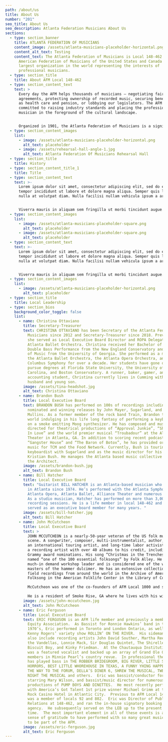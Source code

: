 ```yaml
---
path: /about/us
title: About Us
number: "201"
seo_title: About Us
seo_description: Atlanta Federation Musicians About Us
sections:
  - type: section_banner
    title: ATLANTA FEDERATION OF MUSICIANS
    content_image: /assets/atlanta-musicians-placeholder-horizontal.png
    content_alt_text: Testing
    content_text: The Atlanta Federation of Musicians is Local 148-462 of the
      American Federation of Musicians of the United States and Canada – the
      largest organization in the world representing the interests of
      professional musicians.
  - type: section_title
    title: About AFM Local 148-462
  - type: section_content_text
    text: >
      Every day the AFM helps thousands of musicians — negotiating fair
      agreements, protecting ownership of recorded music, securing benefits such
      as health care and pension, or lobbying our legislators. The AFM is
      committed to raising industry standards and placing the professional
      musician in the foreground of the cultural landscape.


      Organized in 1901, the Atlanta Federation of Musicians is a significant chapter of the AFM representing around 700 musicians throughout Georgia, including the metropolitan areas of Atlanta, Athens, Augusta, Columbus and Macon. Our professional members perform every imaginable style of music – including blues, classical, country, ethnic/world music, hip-hop, jazz, rap, rock, soul.
  - type: section_content_images
    list:
      - image: /assets/atlanta-musicians-placeholder-horizontal.png
        alt_text: placeholder
      - image: /assets/rehearsal-hall-angle-1.jpg
        alt_text: Atlanta Federation Of Musicians Rehearsal Hall
  - type: section_title
    title: History
  - type: section_content_title_1
    title: Title
  - type: section_content_text
    text: >-
      Lorem ipsum dolor sit amet, consectetur adipiscing elit, sed do eiusmod
      tempor incididunt ut labore et dolore magna aliqua. Semper quis lectus
      nulla at volutpat diam. Nulla facilisi nullam vehicula ipsum a arcu.


      Viverra mauris in aliquam sem fringilla ut morbi tincidunt augue. Purus viverra accumsan in nisl nisi scelerisque. Pellentesque habitant morbi tristique senectus. Non odio euismod lacinia at quis risus sed vulputate odio.
  - type: section_content_images
    list:
      - image: /assets/atlanta-musicians-placeholder-square.png
        alt_text: placeholder
      - image: /assets/atlanta-musicians-placeholder-square.png
        alt_text: placeholder
  - type: section_content_text
    text: >-
      Lorem ipsum dolor sit amet, consectetur adipiscing elit, sed do eiusmod
      tempor incididunt ut labore et dolore magna aliqua. Semper quis lectus
      nulla at volutpat diam. Nulla facilisi nullam vehicula ipsum a arcu.


      Viverra mauris in aliquam sem fringilla ut morbi tincidunt augue. Purus viverra accumsan in nisl nisi scelerisque. Pellentesque habitant morbi tristique senectus. Non odio euismod lacinia at quis risus sed vulputate odio.
  - type: section_content_images
    list:
      - image: /assets/atlanta-musicians-placeholder-horizontal.png
        alt_text: placeholder
  - type: section_title
    title: Local Leadership
  - type: section_bios
    background_color_toggle: false
    list:
      - name: Christina Ottaviano
        title: Secretary-Treasurer
        text: CHRISTINA OTTAVIANO has been Secretary of the Atlanta Federation of
          Musicians since 2012 and Secretary-Treasurer since 2018. Previously,
          she served as Local Executive Board Director and ROPA Delegate for the
          Atlanta Ballet Orchestra. Christina received her Bachelor of Music in
          Double Bass Performance from the New England Conservatory and Master
          of Music from the University of Georgia. She performed as a member of
          the Atlanta Ballet Orchestra, the Atlanta Opera Orchestra, and the
          Columbus Symphony for over a decade. Her students have gone on to
          pursue degrees at Florida State University, the University of South
          Carolina, and Boston Conservatory. A runner, baker, gamer, and
          accounting student, Christina currently lives in Cumming with her
          husband and young son.
        image: /assets/tina-headshot.jpg
        alt_text: Christina Ottaviano
      - name: Brandon Bush
        title: Local Executive Board
        text: BRANDON BUSH has performed on 100s of recordings including GRAMMY® Award
          nominated and winning releases by John Mayer, Sugarland, and Shawn
          Mullins. As a former member of the rock band Train, Brandon toured the
          world indulging in his life long fantasy of performing a keyboard solo
          on a smoke emitting Moog synthesizer. He has composed and music
          directed for theatrical productions of “Approval Junkie”, “Shakespeare
          In Love” and the world premier musical “Troubadour” at the Alliance
          Theater in Atlanta, GA. In addition to scoring recent podcasts,
          “Gangster House” and “The Baron of Botox”, he has provided original
          music for TCM and the Food Network. Currently, Bush is touring as the
          keyboardist with Sugarland and as the music director for his brother
          Kristian Bush. He manages the Atlanta based music collective Songs of
          the Architect.
        image: /assets/brandon-bush.jpg
        alt_text: Brandon Bush
      - name: Bill Hatcher
        title: Local Executive Board
        text: "Guitarist BILL HATCHER is an Atlanta-based musician who’s been performing
          in Atlanta since 1974. He’s performed with the Atlanta Symphony,
          Atlanta Opera, Atlanta Ballet, Alliance Theater and numerous others.
          As a studio musician, Hatcher has performed on more than 3,000 local
          recording sessions. He is a life member in local 148-462 and has
          served as an executive board member for many years. "
        image: /assets/bill-hatcher.jpg
        alt_text: Bill Hatcher
      - name: John McCutcheon
        title: Local Executive Board
        text: >
          JOHN MCCUTCHEON is a nearly-50-year veteran of the US folk music
          scene. A songwriter, composer, multi-instrumentalist, author, actor,
          an international touring artist, and long-time labor activist. His is
          a recording artist with over 40 albums to his credit, including 6
          Grammy award nominations. His song “Christmas in the Trenches was
          named “one of the 100 essential folksongs” by Folk Alley. He is a
          much-in demand workshop leader and is considered one of the world
          masters of the hammer dulcimer. He has an extensive collection of
          field recordings from around the world in the Archive of American
          Folksong in the American Folklife Center in the Library of Congress.

          McCutcheon was one of the co-founders of AFM Local 1000 and served as its president for fifteen years. He is a 2-term Local Executive Board member of 148-462 and serves on its Organizing Task Force, Fair Trade Music Committee and Solidarity Team.

          He is a resident of Smoke Rise, GA where he lives with his wife, author Carmen Agra Deedy and is the doting grandfather of five.
        image: /assets/john-mccutcheon.jpg
        alt_text: John McCutcheon
      - name: Eric Ferguson
        title: Local Executive Board
        text: ERIC FERGUSON is an AFM life member and previously a member of Actor’s
          Equity Association.  As Bassist for Ronnie Hawkins’ band in the early
          1970’s, Eric performed in Toronto and London Ontario, as well as on
          Kenny Rogers’ variety show ROLLIN’ ON THE RIVER.  His sideman credits
          also include recording artists John David Souther, Martha Reeves and
          the Vandellas, Lonnie Mack, Sir Douglas Quintet, The Shirelles, King
          Biscuit Boy, and Kinky Friedman.  At the Chautauqua Institution, Eric
          was a featured vocalist and backed up an array of Grand Ole Opry
          members in Minnie Pearl’s country revue.  In professional theatre, he
          has played bass in THE ROBBER BRIDEGROOM, BIG RIVER, LITTLE SHOP OF
          HORRORS, BEST LITTLE WHOREHOUSE IN TEXAS, A FUNNY YHING HAPPENED ON
          THE WAY TO THE FORUM, DELLA’S DINER 6, SHREW THE MUSICAL, TWELFTH
          NIGHT THE MUSICAL and others.  Eric was bassist/conductor for BEEHIVE
          starring Mary Wilson, and bassist/music director for numerous
          productions of PUMP BOYS AND DINETTES.  He most recently performed
          with America’s Got Talent 1st prize winner Michael Grimm at the Hard
          Rock Casino Hotel in Atlantic City.  Previous to AFM Local 148-462, he
          was a member of locals 92 and 802.  Eric was Director of Public
          Relations at 148-462, and ran the in-house signatory booking
          agency.  He subsequently served on the LEB up to the present
          time.  The most important element in all of these events is a deep
          sense of gratitude to have performed with so many great musicians, and
          to be part of the AFM.
        image: /assets/eric-ferguson.jpg
        alt_text: Eric Ferguson
---
```

